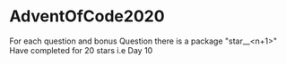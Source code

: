 # AdventOfCode2020
For each question and bonus Question there is a package "star_<n>_<n+1>"
  Have completed for 20 stars i.e Day 10
